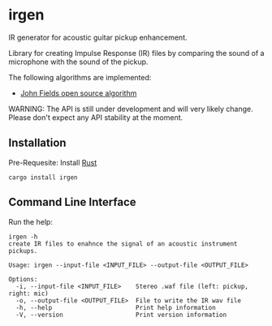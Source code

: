 # irgen
IR generator for acoustic guitar pickup enhancement.

Library for creating Impulse Response (IR) files by comparing the 
sound of a microphone with the sound of the pickup.

The following algorithms are implemented:

* [John Fields open source algorithm](http://acousticir.free.fr/spip.php?article136&var_mode=calcul)

WARNING: The API is still under development and will very likely change. 
Please don't expect any API stability at the moment.

## Installation

Pre-Requesite: Install [Rust](https://www.rust-lang.org/tools/install)

```
cargo install irgen
```

## Command Line Interface

Run the help:
```
irgen -h
create IR files to enahnce the signal of an acoustic instrument pickups.

Usage: irgen --input-file <INPUT_FILE> --output-file <OUTPUT_FILE>

Options:
  -i, --input-file <INPUT_FILE>    Stereo .waf file (left: pickup, right: mic)
  -o, --output-file <OUTPUT_FILE>  File to write the IR wav file
  -h, --help                       Print help information
  -V, --version                    Print version information
```
